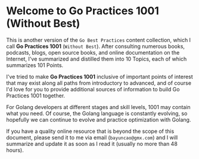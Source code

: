 # Welcome to Go Practices 1001 (Without Best)

This is another version of the `Go Best Practices` content collection, which I call **Go Practices 1001** (`Without Best`). After consulting numerous books, podcasts, blogs, open source books, and online documentation on the Internet, I've summarized and distilled them into 10 Topics, each of which summarizes 101 Points.

I've tried to make **Go Practices 1001** inclusive of important points of interest that may exist along all paths from introductory to advanced, and of course I'd love for you to provide additional sources of information to build Go Practices 1001 together.

For Golang developers at different stages and skill levels, 1001 may contain what you need. Of course, the Golang language is constantly evolving, so hopefully we can continue to evolve and practice optimization with Golang.

If you have a quality online resource that is beyond the scope of this document, please send it to me via email (`bayuncao@gmx.com`) and I will summarize and update it as soon as I read it (usually no more than 48 hours).